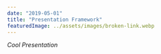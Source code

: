 ```yaml
---
date: "2019-05-01"
title: "Presentation Framework"
featuredImage: ../assets/images/broken-link.webp
---
```


*Cool Presentation*
